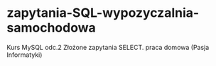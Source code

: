 # zapytania-SQL-wypozyczalnia-samochodowa
Kurs MySQL odc.2 Złożone zapytania SELECT. praca domowa (Pasja Informatyki)
